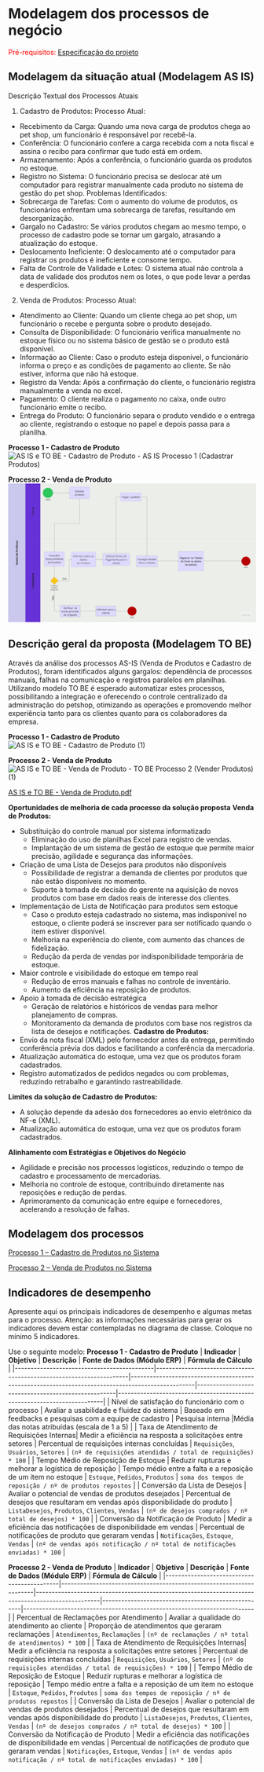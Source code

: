 # Modelagem dos processos de negócio

<span style="color:red">Pré-requisitos: <a href="02-Especificacao.md"> Especificação do projeto</a></span>



## Modelagem da situação atual (Modelagem AS IS)

Descrição Textual dos Processos Atuais
1. Cadastro de Produtos:
Processo Atual:
- Recebimento da Carga: Quando uma nova carga de produtos chega ao pet shop, um funcionário é responsável por recebê-la.
- Conferência: O funcionário confere a carga recebida com a nota fiscal e assina o recibo para confirmar que tudo está em ordem.
- Armazenamento: Após a conferência, o funcionário guarda os produtos no estoque.
- Registro no Sistema: O funcionário precisa se deslocar até um computador para registrar manualmente cada produto no sistema de gestão do pet shop.
Problemas Identificados:
- Sobrecarga de Tarefas: Com o aumento do volume de produtos, os funcionários enfrentam uma sobrecarga de tarefas, resultando em desorganização.
- Gargalo no Cadastro: Se vários produtos chegam ao mesmo tempo, o processo de cadastro pode se tornar um gargalo, atrasando a atualização do estoque.
- Deslocamento Ineficiente: O deslocamento até o computador para registrar os produtos é ineficiente e consome tempo.
- Falta de Controle de Validade e Lotes: O sistema atual não controla a data de validade dos produtos nem os lotes, o que pode levar a perdas e desperdícios.

2. Venda de Produtos:
Processo Atual:
- Atendimento ao Cliente: Quando um cliente chega ao pet shop, um funcionário o recebe e pergunta sobre o produto desejado.
- Consulta de Disponibilidade: O funcionário verifica manualmente no estoque físico ou no sistema básico de gestão se o produto está disponível.
- Informação ao Cliente: Caso o produto esteja disponível, o funcionário informa o preço e as condições de pagamento ao cliente. Se não estiver, informa que não há estoque.
- Registro da Venda: Após a confirmação do cliente, o funcionário registra manualmente a venda no excel.
- Pagamento: O cliente realiza o pagamento no caixa, onde outro funcionário emite o recibo.
- Entrega do Produto: O funcionário separa o produto vendido e o entrega ao cliente, registrando o estoque no papel e depois passa para a planilha.


**Processo 1 - Cadastro de Produto**
![AS IS e TO BE - Cadastro de Produto - AS IS Processo 1 (Cadastrar Produtos)](https://github.com/user-attachments/assets/4032106d-e349-4d8b-b1c3-60cdcdb86d2f)

**Processo 2 - Venda de Produto**
![AS IS - Venda de Produto - AS IS Processo 2 (Vender Produtos)](images/as_is_venda.jpg)


## Descrição geral da proposta (Modelagem TO BE)

Através da  análise dos processos AS-IS (Venda de Produtos e Cadastro de Produtos), foram identificados alguns gargalos: dependência de processos manuais, falhas na comunicação e registros paralelos em planilhas. Utilizando modelo TO BE é esperado automatizar estes processos, possibilitando a integração e oferecendo o controle centralizado da administração do petshop, otimizando as operações e promovendo melhor experiência tanto para os clientes quanto para os colaboradores da empresa.


**Processo 1 - Cadastro de Produto**
![AS IS e TO BE - Cadastro de Produto (1)](https://github.com/user-attachments/assets/3a394931-dfa7-4fe0-8502-0d74815dc702)




**Processo 2 - Venda de Produto**
![AS IS e TO BE - Venda de Produto - TO BE Processo 2 (Vender Produtos) (1)](https://github.com/user-attachments/assets/5f75506b-0ed3-49ee-b524-52c16f2f8a16)


[AS IS e TO BE - Venda de Produto.pdf](https://github.com/user-attachments/files/19694499/AS.IS.e.TO.BE.-.Venda.de.Produto.pdf)

**Oportunidades de melhoria de cada processo da solução proposta**
**Venda de Produtos:**
- Substituição do controle manual por sistema informatizado
  - Eliminação do uso de planilhas Excel para registro de vendas.
  - Implantação de um sistema de gestão de estoque que permite maior precisão, agilidade e segurança das informações.
- Criação de uma Lista de Desejos para produtos não disponíveis
  - Possibilidade de registrar a demanda de clientes por produtos que não estão disponíveis no momento.
  - Suporte à tomada de decisão do gerente na aquisição de novos produtos com base em dados reais de interesse dos clientes.
- Implementação de Lista de Notificação para produtos sem estoque
  - Caso o produto esteja cadastrado no sistema, mas indisponível no estoque, o cliente poderá se inscrever para ser notificado quando o item estiver disponível.
  - Melhoria na experiência do cliente, com aumento das chances de fidelização.
  - Redução da perda de vendas por indisponibilidade temporária de estoque.
- Maior controle e visibilidade do estoque em tempo real
  - Redução de erros manuais e falhas no controle de inventário.
  - Aumento da eficiência na reposição de produtos.
- Apoio à tomada de decisão estratégica
  - Geração de relatórios e históricos de vendas para melhor planejamento de compras.
  - Monitoramento da demanda de produtos com base nos registros da lista de desejos e notificações. 
**Cadastro de Produtos:**
- Envio da nota fiscal (XML) pelo fornecedor antes da entrega, permitindo conferência prévia dos dados e facilitando a conferência da mercadoria.
- Atualização automática do estoque, uma vez que os produtos foram cadastrados. 
- Registro automatizados de pedidos negados ou com problemas, reduzindo retrabalho e garantindo rastreabilidade.

**Limites da solução de Cadastro de Produtos:**
- A solução depende da adesão dos fornecedores ao envio eletrônico da NF-e (XML).
- Atualização automática do estoque, uma vez que os produtos foram cadastrados. 

**Alinhamento com Estratégias e Objetivos do Negócio**
- Agilidade e precisão nos processos logísticos, reduzindo o tempo de cadastro e processamento de mercadorias. 
- Melhoria no controle de estoque, contribuindo diretamente nas reposições e redução de perdas.
- Aprimoramento da comunicação entre equipe e fornecedores, acelerando a resolução de falhas. 



## Modelagem dos processos

[Processo 1 – Cadastro de Produtos no Sistema](https://github.com/ICEI-PUC-Minas-PCO-SI/2025-1-p3-tiapn-si-grupo-6/blob/main/docs/processes/processo-1-Cadastro_de_produtos_no_sistema.md)

[Processo 2 – Venda de Produtos no Sistema](https://github.com/ICEI-PUC-Minas-PCO-SI/2025-1-p3-tiapn-si-grupo-6/blob/main/docs/processes/processo-2-Venda_de_produtos.md)


## Indicadores de desempenho

Apresente aqui os principais indicadores de desempenho e algumas metas para o processo. Atenção: as informações necessárias para gerar os indicadores devem estar contempladas no diagrama de classe. Coloque no mínimo 5 indicadores.

Use o seguinte modelo:
**Processo 1 - Cadastro de Produto**
| **Indicador**                              | **Objetivo**                                                       | **Descrição**                                                                                   | **Fonte de Dados (Módulo ERP)**                     | **Fórmula de Cálculo**                                                   |
|--------------------------------------------|---------------------------------------------------------------------|--------------------------------------------------------------------------------------------------|----------------------------------------------------|-------------------------------------------------------------------------|
| Nível de satisfação do funcionário com o processo  | Avaliar a usabilidade e fluidez do sistema                     | Baseado em feedbacks e pesquisas com a equipe de cadastro                                            | Pesquisa interna                      |Média das notas atribuídas (escala de 1 a 5)              |
| Taxa de Atendimento de Requisições Internas| Medir a eficiência na resposta a solicitações entre setores        | Percentual de requisições internas concluídas                                                   | `Requisições`, `Usuários`, `Setores`               | `(nº de requisições atendidas / total de requisições) * 100`          |
| Tempo Médio de Reposição de Estoque        | Reduzir rupturas e melhorar a logística de reposição               | Tempo médio entre a falta e a reposição de um item no estoque                                   | `Estoque`, `Pedidos`, `Produtos`                   | `soma dos tempos de reposição / nº de produtos repostos`              |
| Conversão da Lista de Desejos              | Avaliar o potencial de vendas de produtos desejados                | Percentual de desejos que resultaram em vendas após disponibilidade do produto                 | `ListaDesejos`, `Produtos`, `Clientes`, `Vendas`   | `(nº de desejos comprados / nº total de desejos) * 100`               |
| Conversão da Notificação de Produto        | Medir a eficiência das notificações de disponibilidade em vendas   | Percentual de notificações de produto que geraram vendas                                        | `Notificações`, `Estoque`, `Vendas`                | `(nº de vendas após notificação / nº total de notificações enviadas) * 100` |




**Processo 2 - Venda de Produto**
| **Indicador**                              | **Objetivo**                                                       | **Descrição**                                                                                   | **Fonte de Dados (Módulo ERP)**                     | **Fórmula de Cálculo**                                                   |
|--------------------------------------------|---------------------------------------------------------------------|--------------------------------------------------------------------------------------------------|----------------------------------------------------|-------------------------------------------------------------------------|
| Percentual de Reclamações por Atendimento  | Avaliar a qualidade do atendimento ao cliente                      | Proporção de atendimentos que geraram reclamações                                               | `Atendimentos`, `Reclamações`                      | `(nº de reclamações / nº total de atendimentos) * 100`                 |
| Taxa de Atendimento de Requisições Internas| Medir a eficiência na resposta a solicitações entre setores        | Percentual de requisições internas concluídas                                                   | `Requisições`, `Usuários`, `Setores`               | `(nº de requisições atendidas / total de requisições) * 100`          |
| Tempo Médio de Reposição de Estoque        | Reduzir rupturas e melhorar a logística de reposição               | Tempo médio entre a falta e a reposição de um item no estoque                                   | `Estoque`, `Pedidos`, `Produtos`                   | `soma dos tempos de reposição / nº de produtos repostos`              |
| Conversão da Lista de Desejos              | Avaliar o potencial de vendas de produtos desejados                | Percentual de desejos que resultaram em vendas após disponibilidade do produto                 | `ListaDesejos`, `Produtos`, `Clientes`, `Vendas`   | `(nº de desejos comprados / nº total de desejos) * 100`               |
| Conversão da Notificação de Produto        | Medir a eficiência das notificações de disponibilidade em vendas   | Percentual de notificações de produto que geraram vendas                                        | `Notificações`, `Estoque`, `Vendas`                | `(nº de vendas após notificação / nº total de notificações enviadas) * 100` |




